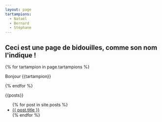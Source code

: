 ```yaml
---
layout: page
tartampions: 
  - Nataël
  - Bernard
  - Stéphane
---
```


## Ceci est une page de bidouilles, comme son nom l'indique !  
<!-- pour faire une boucle !-->
{% for tartampion in page.tartampions %}

Bonjour {{tartampion}}

{% endfor %}
<!-- ci-dessous ça ne marche pas ! -->
{{posts}}

<!-- ci-dessous cette fois-ci ça marche ! -->
<ul>
  {% for post in site.posts %}
    <li>
      <a href="{{ post.url }}">{{ post.title }}</a>
    </li>
  {% endfor %}
</ul>